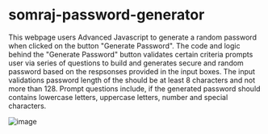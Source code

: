 # somraj-password-generator

This webpage users Advanced Javascript to generate a random password when clicked on the button "Generate Password". The code and logic behind the "Generate Password" button validates certain criteria prompts user via series of questions to build and generates secure and random password based on the respsonses provided in the input boxes. The input validations password length of the should be at least 8 characters and not more than 128. Prompt questions include, if the generated password should contains lowercase letters, uppercase letters, number and special characters. 


![image](https://user-images.githubusercontent.com/120338398/212756675-17e7811f-45a9-45da-bd45-4435966a2948.png)
